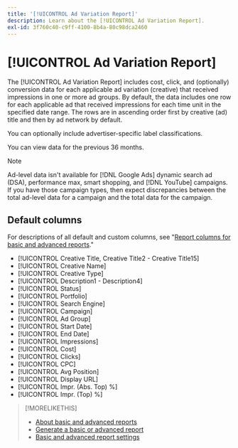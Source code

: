 ```yaml
---
title: '[!UICONTROL Ad Variation Report]'
description: Learn about the [!UICONTROL Ad Variation Report].
exl-id: 3f760c40-c9ff-4100-8b4a-80c98dca2460
---
```

# [!UICONTROL Ad Variation Report]

The [!UICONTROL Ad Variation Report] includes cost, click, and (optionally) conversion data for each applicable ad variation (creative) that received impressions in one or more ad groups. By default, the data includes one row for each applicable ad that received impressions for each time unit in the specified date range. The rows are in ascending order first by creative (ad) title and then by ad network by default.

You can optionally include advertiser-specific label classifications.

You can view data for the previous 36 months.

>[!NOTE]
>
>Ad-level data isn't available for [!DNL Google Ads] dynamic search ad (DSA), performance max, smart shopping, and [!DNL YouTube] campaigns. If you have those campaign types, then expect discrepancies between the total ad-level data for a campaign and the total data for the campaign.

## Default columns

For descriptions of all default and custom columns, see "[Report columns for basic and advanced reports](basic-advanced-report-columns.md)."

* [!UICONTROL Creative Title, Creative Title2 - Creative Title15]
* [!UICONTROL Creative Name]
* [!UICONTROL Creative Type]
* [!UICONTROL Description1 - Description4]
* [!UICONTROL Status]
* [!UICONTROL Portfolio]
* [!UICONTROL Search Engine]
* [!UICONTROL Campaign]
* [!UICONTROL Ad Group]
* [!UICONTROL Start Date]
* [!UICONTROL End Date]
* [!UICONTROL Impressions]
* [!UICONTROL Cost]
* [!UICONTROL Clicks]
* [!UICONTROL CPC]
* [!UICONTROL Avg Position]
* [!UICONTROL Display URL]
* [!UICONTROL Impr. (Abs. Top) %]
* [!UICONTROL Impr. (Top) %]

>[!MORELIKETHIS]
>
>* [About basic and advanced reports](basic-advanced-report-about.md)
>* [Generate a basic or advanced report](basic-advanced-report-generate.md)
>* [Basic and advanced report settings](basic-advanced-report-settings.md)
